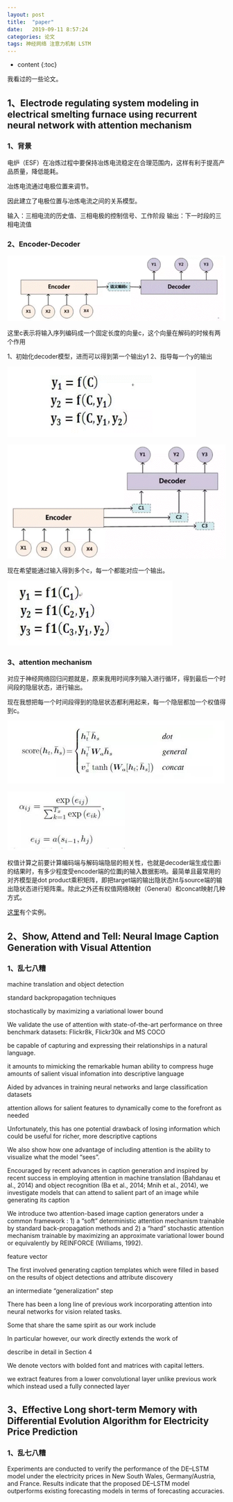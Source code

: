 ```yaml
---
layout: post
title:  "paper"
date:   2019-09-11 8:57:24
categories: 论文
tags: 神经网络 注意力机制 LSTM 
---
```


* content
{:toc}

我看过的一些论文。



## 1、Electrode regulating system modeling in electrical smelting furnace using recurrent neural network with attention mechanism

### 1、背景

电炉（ESF）在冶炼过程中要保持冶炼电流稳定在合理范围内，这样有利于提高产品质量，降低能耗。

冶炼电流通过电极位置来调节。

因此建立了电极位置与冶炼电流之间的关系模型。

输入：三相电流的历史值、三相电极的控制信号、工作阶段
输出：下一时段的三相电流值

### 2、Encoder-Decoder

![GIF](https://github.com/neuzhaoxin/neuzhaoxin.github.io/raw/master/_posts/pictures/paper-Electrode-regulating-system-modeling/encoder-decoder-1.gif)

这里c表示将输入序列编码成一个固定长度的向量c，这个向量在解码的时候有两个作用

1、初始化decoder模型，进而可以得到第一个输出y1
2、指导每一个y的输出

![GIF](https://github.com/neuzhaoxin/neuzhaoxin.github.io/raw/master/_posts/pictures/paper-Electrode-regulating-system-modeling/原始.gif)

![GIF](https://github.com/neuzhaoxin/neuzhaoxin.github.io/raw/master/_posts/pictures/paper-Electrode-regulating-system-modeling/encoder-decoder-2.gif)

现在希望能通过输入得到多个c，每一个都能对应一个输出。

![GIF](https://github.com/neuzhaoxin/neuzhaoxin.github.io/raw/master/_posts/pictures/paper-Electrode-regulating-system-modeling/现在.gif)

### 3、attention mechanism

对应于神经网络回归问题就是，原来我用时间序列输入进行循环，得到最后一个时间段的隐层状态，进行输出。

现在我想把每一个时间段得到的隐层状态都利用起来，每一个隐层都加一个权值得到c。

![JPG](https://github.com/neuzhaoxin/neuzhaoxin.github.io/raw/master/_posts/pictures/paper-Electrode-regulating-system-modeling/对齐方式.jpg)

![JPG](https://github.com/neuzhaoxin/neuzhaoxin.github.io/raw/master/_posts/pictures/paper-Electrode-regulating-system-modeling/权值计算.jpg)

权值计算之前要计算编码端与解码端隐层的相关性，也就是decoder端生成位置i的结果时，有多少程度受encoder端的位置j的输入数据影响。最简单且最常用的对齐模型是dot product乘积矩阵，即把target端的输出隐状态ht与source端的输出隐状态进行矩阵乘。除此之外还有权值网络映射（General）和concat映射几种方式。

[这里](https://blog.csdn.net/LaoChengZier/article/details/87948445)有个实例。

## 2、Show, Attend and Tell: Neural Image Caption Generation with Visual Attention

### 1、乱七八糟

machine translation and object detection

standard backpropagation techniques

stochastically by maximizing a variational lower bound

We validate the use of attention with state-of-the-art performance on three benchmark datasets: Flickr8k, Flickr30k and MS COCO

be capable of capturing and expressing their relationships in a natural language.

it amounts to mimicking the remarkable human ability to compress huge amounts of salient visual infomation into descriptive language

Aided by advances in training neural networks and large classification datasets 

attention allows for salient features to dynamically come to the forefront as needed

Unfortunately, this has one potential drawback of losing information which could be useful for richer, more descriptive captions

We also show how one advantage of including attention is the ability to visualize what the model “sees”. 

Encouraged by recent advances in caption generation and inspired by recent success in employing attention in machine translation (Bahdanau et al., 2014) and object recognition (Ba et al., 2014; Mnih et al., 2014), we investigate models that can attend to salient part of an image while generating its caption

We introduce two attention-based image caption generators under a common framework : 1) a “soft” deterministic attention mechanism trainable by standard back-propagation methods and 2) a “hard” stochastic attention mechanism trainable by maximizing an approximate variational lower bound or equivalently by REINFORCE (Williams, 1992).

feature vector 

The first involved
generating caption templates which were filled in based on the results of object detections and attribute discovery

an intermediate “generalization” step

There has been a long line of previous work incorporating attention into neural networks for vision related tasks.

Some that share the same spirit as our work include

In particular however, our work directly extends the work of 

describe in detail in Section 4

We denote vectors with bolded font and matrices with capital letters.

we extract features from a lower convolutional layer unlike previous work which instead used a fully connected layer

## 3、Effective Long short-term Memory with Differential Evolution Algorithm for Electricity Price Prediction

### 1、乱七八糟

Experiments are conducted to verify the performance of the DE–LSTM model under the electricity prices in New South Wales, Germany/Austria, and France. Results indicate that the proposed DE–LSTM model outperforms existing forecasting models in terms of forecasting accuracies.

